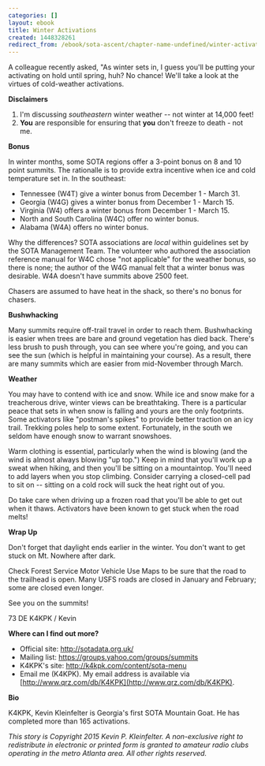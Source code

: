```yaml
---
categories: []
layout: ebook
title: Winter Activations
created: 1448328261
redirect_from: /ebook/sota-ascent/chapter-name-undefined/winter-activations
---
```

A colleague recently asked, "As winter sets in, I guess you'll be putting your activating on hold until spring, huh?  No chance!  We'll take a look at the virtues of cold-weather activations.

**Disclaimers**

1. I'm discussing *southeastern* winter weather -- not winter at 14,000 feet!
2. **You** are responsible for ensuring that **you** don't freeze to death - not me.

**Bonus**

In winter months, some SOTA regions offer a 3-point bonus on 8 and 10 point summits.  The rationalle is to provide extra incentive when ice and cold temperature set in.  In the southeast:

* Tennessee (W4T) give a winter bonus from December 1 - March 31.
* Georgia (W4G) gives a winter bonus from December 1 - March 15.
* Virginia (W4) offers a winter bonus from December 1 - March 15.
* North and South Carolina (W4C) offer no winter bonus.
* Alabama (W4A) offers no winter bonus.

Why the differences?  SOTA associations are *local* within guidelines set by the SOTA Management Team.  The volunteer who authored the association reference manual for W4C chose "not applicable" for the weather bonus, so there is none; the author of the W4G manual felt that a winter bonus was desirable.  W4A doesn't have summits above 2500 feet.

Chasers are assumed to have heat in the shack, so there's no bonus for chasers.

**Bushwhacking**

Many summits require off-trail travel in order to reach them.  Bushwhacking is easier when trees are bare and ground vegetation has died back.  There's less brush to push through, you can see where you're going, and you can see the sun (which is helpful in maintaining your course).  As a result, there are many summits which are easier from mid-November through March.

**Weather**

You may have to contend with ice and snow.  While ice and snow make for a treacherous drive, winter views can be breathtaking.  There is a particular peace that sets in when snow is falling and yours are the only footprints.  Some activators like "postman's spikes" to provide better traction on an icy trail.  Trekking poles help to some extent.  Fortunately, in the south we seldom have enough snow to warrant snowshoes.

Warm clothing is essential, particularly when the wind is blowing (and the wind is almost always blowing "up top.")  Keep in mind that you'll work up a sweat when hiking, and then you'll be sitting on a mountaintop.  You'll need to add layers when you stop climbing.  Consider carrying a closed-cell pad to sit on -- sitting on a cold rock will suck the heat right out of you.

Do take care when driving up a frozen road that you'll be able to get out when it thaws.  Activators have been known to get stuck when the road melts!

**Wrap Up**

Don't forget that daylight ends earlier in the winter.  You don't want to get stuck on Mt. Nowhere after dark.

Check Forest Service Motor Vehicle Use Maps to be sure that the road to the trailhead is open.  Many USFS roads are closed in January and February; some are closed even longer.

See you on the summits!

73 DE K4KPK / Kevin

__Where can I find out more?__

* Official site: http://sotadata.org.uk/
* Mailing list: https://groups.yahoo.com/groups/summits
* K4KPK's site: http://k4kpk.com/content/sota-menu
* Email me (K4KPK).  My email address is available via [http://www.qrz.com/db/K4KPK](http://www.qrz.com/db/K4KPK).

__Bio__

K4KPK, Kevin Kleinfelter is Georgia's first SOTA Mountain Goat.  He has completed more than 165 activations.

*This story is Copyright 2015 Kevin P. Kleinfelter.  A non-exclusive right to redistribute in electronic or printed form is granted to amateur radio clubs operating in the metro Atlanta area.  All other rights reserved.*
